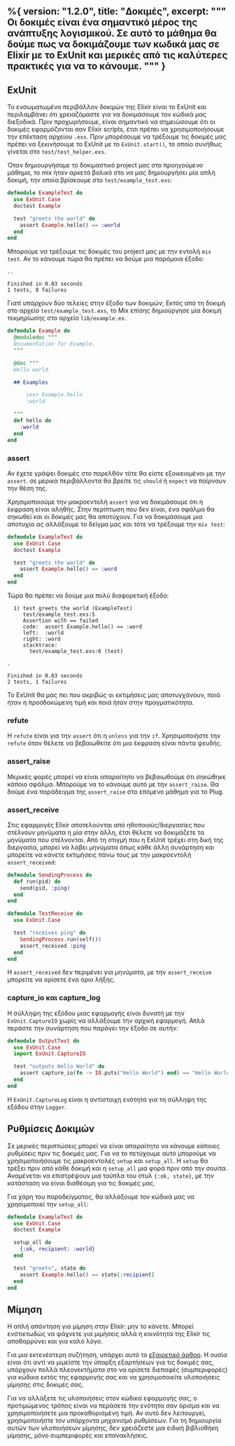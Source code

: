 %{
  version: "1.2.0",
  title: "Δοκιμές",
  excerpt: """
  Οι δοκιμές είναι ένα σημαντικό μέρος της ανάπτυξης λογισμικού.
  Σε αυτό το μάθημα θα δούμε πως να δοκιμάζουμε των κωδικά μας σε Elixir με το ExUnit και μερικές από τις καλύτερες πρακτικές για να το κάνουμε.
  """
}
---

## ExUnit

Το ενσωματωμένο περιβάλλον δοκιμών της Elixir είναι το ExUnit και περιλαμβάνει ότι χρειαζόμαστε για να δοκιμάσουμε τον κώδικά μας διεξοδικά.
Πριν προχωρήσουμε, είναι σημαντικό να σημειώσουμε ότι οι δοκιμές εφαρμόζονται σαν Elixir scripts, έτσι πρέπει να χρησιμοποιήσουμε την επέκταση αρχείου `.exs`.
Πριν μπορέσουμε να τρέξουμε τις δοκιμές μας πρέπει να ξεκινήσουμε το ExUnit με το `ExUnit.start()`, το οποίο συνήθως γίνεται στο `test/test_helper.exs`.

Όταν δημιουργήσαμε το δοκιμαστικό project μας στο προηγούμενο μάθημα, το mix ήταν αρκετά βολικό στο να μας δημιουργήσει μία απλή δοκιμή, την οποία βρίσκουμε στο `test/example_test.exs`:

```elixir
defmodule ExampleTest do
  use ExUnit.Case
  doctest Example

  test "greets the world" do
    assert Example.hello() == :world
  end
end
```

Μπορούμε να τρέξουμε τις δοκιμές του project μας με την εντολή `mix test`.
Αν το κάνουμε τώρα θα πρέπει να δούμε μια παρόμοια έξοδο:

```shell
..

Finished in 0.03 seconds
1 tests, 0 failures
```

Γιατί υπάρχουν δύο τελείες στην έξοδο των δοκιμών; Εκτός από τη δοκιμή στο αρχείο `test/example_test.exs`, το Mix επίσης δημιούργησε μία δοκιμή τεκμηρίωσης στο αρχείο `lib/example.ex`.

```elixir
defmodule Example do
  @moduledoc """
  Documentation for Example.
  """

  @doc """
  Hello world.

  ## Examples

      iex> Example.hello
      :world

  """
  def hello do
    :world
  end
end
```

### assert

Αν έχετε γράψει δοκιμές στο παρελθόν τότε θα είστε εξοικειομένοι με την `assert`.  σε μερικά περιβάλλοντα θα βρείτε τις `should` ή `expect` να παίρνουν την θέση της.

Χρησιμοποιούμε την μακροεντολή `assert` για να δοκιμάσουμε ότι η έκφραση είναι αληθής.
Στην περίπτωση που δεν είναι, ένα σφάλμα θα σηκωθεί και οι δοκιμές μας θα αποτύχουν.
Για να δοκιμάσουμε μια αποτυχία ας αλλάξουμε το δείγμα μας και τότε να τρέξουμε την `mix test`:

```elixir
defmodule ExampleTest do
  use ExUnit.Case
  doctest Example

  test "greets the world" do
    assert Example.hello() == :word
  end
end
```

Τώρα θα πρέπει να δούμε μια πολύ διαφορετική έξοδο:

```shell
  1) test greets the world (ExampleTest)
     test/example_test.exs:5
     Assertion with == failed
     code:  assert Example.hello() == :word
     left:  :world
     right: :word
     stacktrace:
       test/example_test.exs:6 (test)

.

Finished in 0.03 seconds
2 tests, 1 failures
```

Το ExUnit θα μας πει που ακριβώς οι εκτιμήσεις μας αποτυγχάνουν, ποιά ήταν η προσδοκώμενη τιμή και ποιά ήταν στην πραγματικότητα.

### refute

Η `refute` είναι για την `assert` ότι η `unless` για την `if`.
Χρησιμοποιήστε την `refute` όταν θέλετε να βεβαιωθείτε ότι μια έκφραση είναι πάντα ψευδής.

### assert_raise

Μερικές φορές μπορεί να είναι απαραίτητο να βεβαιωθούμε ότι σηκώθηκε κάποιο σφάλμα.
Μπορούμε να το κάνουμε αυτό με την `assert_raise`.
Θα δούμε ένα παράδειγμα της `assert_raise` στο επόμενο μάθημα για το Plug.

### assert_receive

Στις εφαρμογές Elixir αποτελούνται από ηθοποιούς/διεργασίες που στέλνουν μηνύματα η μία στην άλλη, έτσι θέλετε να δοκιμάζετε τα μηνύματα που στέλνονται.
Από τη στιγμή που η ExUnit τρέχει στη δική της διεργασία, μπορεί να λάβει μηνύματα όπως κάθε άλλη συνάρτηση και μπορείτε να κάνετε εκτιμήσεις πάνω τους με την μακροεντολή `assert_received`:

```elixir
defmodule SendingProcess do
  def run(pid) do
    send(pid, :ping)
  end
end

defmodule TestReceive do
  use ExUnit.Case

  test "receives ping" do
    SendingProcess.run(self())
    assert_received :ping
  end
end
```

Η `assert_received` δεν περιμένει για μηνύματα, με την `assert_receive` μπορείτε να ορίσετε ένα όριο λήξης.

### capture_io και capture_log

Η σύλληψη της εξόδου μιας εφαρμογής είναι δυνατή με την `ExUnit.CaptureIO` χωρίς να αλλάξουμε την αρχική εφαρμογή.
Απλά περάστε την συνάρτηση που παράγει την έξοδο σε αυτήν:

```elixir
defmodule OutputTest do
  use ExUnit.Case
  import ExUnit.CaptureIO

  test "outputs Hello World" do
    assert capture_io(fn -> IO.puts("Hello World") end) == "Hello World\n"
  end
end
```

Η `ExUnit.CaptureLog` είναι η αντίστοιχη ενότητα για τη σύλληψη της εξόδου στην `Logger`.

## Ρυθμίσεις Δοκιμών

Σε μερικές περιπτώσεις μπορεί να είναι απαραίτητο να κάνουμε κάποιες ρυθμίσεις πριν τις δοκιμές μας.
Για να το πετύχουμε αυτό μπορούμε να χρησιμοποιήσουμε τις μακροεντολές `setup` και `setup_all`.
Η `setup` θα τρέξει πριν από κάθε δοκιμή και η `setup_all` μια φορά πριν από την σουίτα.
Αναμένεται να επιστρέψουν μια τούπλα του στυλ `{:ok, state}`, με την κατάσταση να είναι διαθέσιμη για τις δοκιμές μας.

Για χάρη του παραδείγματος, θα αλλάξουμε τον κώδικά μας να χρησιμοποιεί την `setup_all`:

```elixir
defmodule ExampleTest do
  use ExUnit.Case
  doctest Example

  setup_all do
    {:ok, recipient: :world}
  end

  test "greets", state do
    assert Example.hello() == state[:recipient]
  end
end
```

## Μίμηση

Η απλή απάντηση για μίμηση στην Elixir: μην το κάνετε.
Μπορεί ενστικτωδώς να ψάχνετε για μιμήσεις αλλά η κοινότητα της Elixir τις αποθαρρύνει και για καλό λόγο.

Για μια εκτενέστερη συζήτηση, υπάρχει αυτό το [εξαιρετικό άρθρο](http://blog.plataformatec.com.br/2015/10/mocks-and-explicit-contracts/).
Η ουσία είναι ότι αντί να μιμείστε την ύπαρξη εξαρτήσεων για τις δοκιμές σας, υπάρχουν πολλά πλεονεκτήματα στο να ορίσετε διεπαφές (συμπεριφορές) για κώδικα εκτός της εφαρμογής σας και να χρησιμοποιείτε υλοποιήσεις μίμησης στις δοκιμές σας.

Για να αλλάξετε τις υλοποιήσεις στον κώδικα εφαρμογής σας, ο προτιμώμενος τρόπος είναι να περάσετε την ενότητα σαν όρισμα και να χρησιμοποιήσετε μια προκαθορισμένη τιμή.
Αν αυτό δεν λειτουργεί, χρησιμοποιήστε τον υπάρχοντα μηχανισμό ρυθμίσεων.
Για τη δημιουργία αυτών των υλοποιήσεων μίμησης, δεν χρειάζεστε μια ειδική βιβλιοθήκη μίμησης, μόνο συμπεριφορές και επανακλήσεις.
